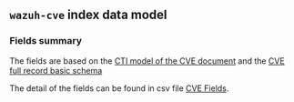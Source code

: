 ## `wazuh-cve` index data model

### Fields summary

The fields are based on the [CTI model of the CVE document](https://github.com/wazuh/wazuh-indexer-plugins/issues/325#issue-2920971477) and the [CVE full record basic schema](https://github.com/CVEProject/cve-schema/blob/main/schema/docs/full-record-basic-example.json) 


The detail of the fields can be found in csv file [CVE Fields](fields.csv).
